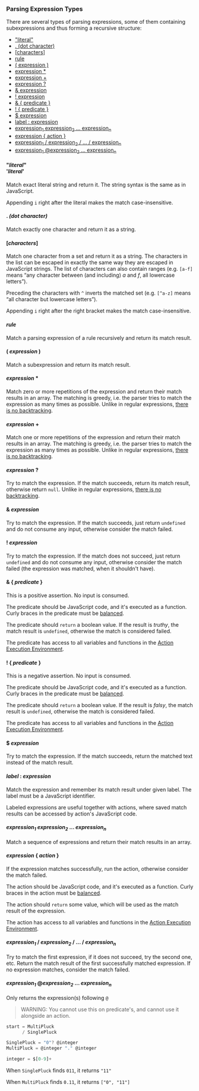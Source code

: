 ### Parsing Expression Types

There are several types of parsing expressions, some of them containing subexpressions and thus forming a recursive structure:

  * ["literal"](#literalliteral)
  * [. (dot character)](#-dot-character)
  * [[characters]](#characters)
  * [rule](#rule)
  * [( expression )](#-expression-)
  * [expression *](#expression-)
  * [expression +](#expression--1)
  * [expression ?](#expression--2)
  * [& expression](#-expression)
  * [! expression](#-expression-1)
  * [& { predicate }](#--predicate-)
  * [! { predicate }](#--predicate--1)
  * [$ expression](#-expression-2)
  * [label : expression](#label--expression)
  * [expression<sub>1</sub> expression<sub>2</sub> ... expression<sub>n</sub>](#expression1-expression2---expressionn)
  * [expression { action }](#expression--action-)
  * [expression<sub>1</sub> / expression<sub>2</sub> / ... / expression<sub>n</sub>](#expression1--expression2----expressionn)
  * [expression<sub>1</sub> @expression<sub>2</sub> ... expression<sub>n</sub>](#expression1--expression2----expressionn-1)

#### "*literal*"<br>'*literal*'

Match exact literal string and return it. The string syntax is the same as in JavaScript.

Appending `i` right after the literal makes the match case-insensitive.

#### . *(dot character)*

Match exactly one character and return it as a string.

#### [*characters*]

Match one character from a set and return it as a string. The characters in the list can be escaped in exactly the same way they are escaped in JavaScript strings. The list of characters can also contain ranges (e.g. `[a-f]` means “any character between (and including) _a_ and _f_, all lowercase letters”).

Preceding the characters with `^` inverts the matched set (e.g. `[^a-z]` means “all character but lowercase letters”).

Appending `i` right after the right bracket makes the match case-insensitive.

#### *rule*

Match a parsing expression of a rule recursively and return its match result.

#### ( *expression* )

Match a subexpression and return its match result.

#### *expression* \*

Match zero or more repetitions of the expression and return their match results in an array. The matching is greedy, i.e. the parser tries to match the expression as many times as possible. Unlike in regular expressions, [there is no backtracking](./backtracking.md).

#### *expression* +

Match one or more repetitions of the expression and return their match results in an array. The matching is greedy, i.e. the parser tries to match the expression as many times as possible. Unlike in regular expressions, [there is no backtracking](./backtracking.md).

#### *expression* ?

Try to match the expression. If the match succeeds, return its match result, otherwise return `null`. Unlike in regular expressions, [there is no backtracking](./backtracking.md).

#### & *expression*

Try to match the expression. If the match succeeds, just return `undefined` and do not consume any input, otherwise consider the match failed.

#### ! *expression*

Try to match the expression. If the match does not succeed, just return `undefined` and do not consume any input, otherwise consider the match failed (the expression was matched, when it shouldn't have).

#### & { *predicate* }

This is a positive assertion. No input is consumed.

The predicate should be JavaScript code, and it's executed as a function. Curly braces in the predicate must be [balanced](./balanced-braces.md).

The predicate should `return` a boolean value. If the result is _truthy_, the match result is `undefined`, otherwise the match is considered failed.

The predicate has access to all variables and functions in the [Action Execution Environment](./action-execution-environment.md).

#### ! { *predicate* }

This is a negative assertion. No input is consumed.

The predicate should be JavaScript code, and it's executed as a function. Curly braces in the predicate must be [balanced](./balanced-braces.md).

The predicate should `return` a boolean value. If the result is _falsy_, the match result is `undefined`, otherwise the match is considered failed.

The predicate has access to all variables and functions in the [Action Execution Environment](./action-execution-environment.md).

#### $ *expression*

Try to match the expression. If the match succeeds, return the matched text instead of the match result.

#### *label* : *expression*

Match the expression and remember its match result under given label. The label must be a JavaScript identifier.

Labeled expressions are useful together with actions, where saved match results can be accessed by action's JavaScript code.

#### *expression<sub>1</sub>* *expression<sub>2</sub>* ...  *expression<sub>n</sub>*

Match a sequence of expressions and return their match results in an array.

#### *expression* { *action* }

If the expression matches successfully, run the action, otherwise consider the match failed.

The action should be JavaScript code, and it's executed as a function. Curly braces in the action must be [balanced](./balanced-braces.md).

The action should `return` some value, which will be used as the match result of the expression.

The action has access to all variables and functions in the [Action Execution Environment](./action-execution-environment.md).

#### *expression<sub>1</sub>* / *expression<sub>2</sub>* / ... / *expression<sub>n</sub>*

Try to match the first expression, if it does not succeed, try the second one, etc. Return the match result of the first successfully matched expression. If no expression matches, consider the match failed.

#### *expression<sub>1</sub>* @*expression<sub>2</sub>* ...  *expression<sub>n</sub>*

Only returns the expression(s) following `@` 

> WARNING: You cannot use this on predicate's, and cannot use it alongside an action.

```js
start = MultiPluck
      / SinglePluck

SinglePluck = "0"? @integer
MultiPluck = @integer "." @integer

integer = $[0-9]+
```

When `SinglePluck` finds `011`, it returns `"11"`

When `MultiPluck` finds `0.11`, it returns `["0", "11"]`
